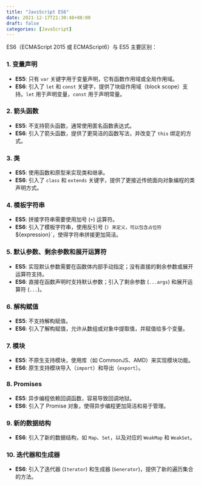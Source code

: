 ```yaml
---
title: "JavsScript ES6"
date: 2021-12-17T21:30:48+08:00
draft: false
categories: [JavaScript]
---
```


ES6（ECMAScript 2015 或 ECMAScript6）与 ES5 主要区别：

### 1. 变量声明

- **ES5**: 只有 `var` 关键字用于变量声明，它有函数作用域或全局作用域。
- **ES6**: 引入了 `let` 和 `const` 关键字，提供了块级作用域（block scope）支持。`let` 用于声明变量，`const` 用于声明常量。

### 2. 箭头函数

- **ES5**: 不支持箭头函数，通常使用匿名函数表达式。
- **ES6**: 引入了箭头函数，提供了更简洁的函数写法，并改变了 `this` 绑定的方式。

### 3. 类

- **ES5**: 使用函数和原型来实现类和继承。
- **ES6**: 引入了 `class` 和 `extends` 关键字，提供了更接近传统面向对象编程的类声明方式。

### 4. 模板字符串

- **ES5**: 拼接字符串需要使用加号 (`+`) 运算符。
- **ES6**: 引入了模板字符串，使用反引号 (`) 来定义，可以包含占位符 `${expression}`，使得字符串拼接更加简洁。

### 5. 默认参数、剩余参数和展开运算符

- **ES5**: 实现默认参数需要在函数体内部手动指定；没有直接的剩余参数或展开运算符支持。
- **ES6**: 直接在函数声明时支持默认参数；引入了剩余参数 (`...args`) 和展开运算符 (`...`)。

### 6. 解构赋值

- **ES5**: 不支持解构赋值。
- **ES6**: 引入了解构赋值，允许从数组或对象中提取值，并赋值给多个变量。

### 7. 模块

- **ES5**: 不原生支持模块，使用库（如 CommonJS、AMD）来实现模块功能。
- **ES6**: 原生支持模块导入（`import`）和导出（`export`）。

### 8. Promises

- **ES5**: 异步编程依赖回调函数，容易导致回调地狱。
- **ES6**: 引入了 Promise 对象，使得异步编程更加简洁和易于管理。

### 9. 新的数据结构

- **ES6**: 引入了新的数据结构，如 `Map`、`Set`，以及对应的 `WeakMap` 和 `WeakSet`。

### 10. 迭代器和生成器

- **ES6**: 引入了迭代器 (`Iterator`) 和生成器 (`Generator`)，提供了新的遍历集合的方法。
